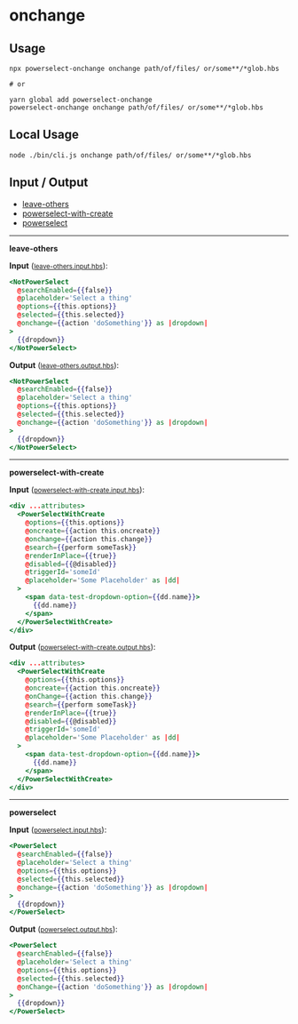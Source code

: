 # onchange


## Usage

```
npx powerselect-onchange onchange path/of/files/ or/some**/*glob.hbs

# or

yarn global add powerselect-onchange
powerselect-onchange onchange path/of/files/ or/some**/*glob.hbs
```

## Local Usage
```
node ./bin/cli.js onchange path/of/files/ or/some**/*glob.hbs
```

## Input / Output

<!--FIXTURES_TOC_START-->
* [leave-others](#leave-others)
* [powerselect-with-create](#powerselect-with-create)
* [powerselect](#powerselect)
<!--FIXTURES_TOC_END-->

<!--FIXTURES_CONTENT_START-->
---
<a id="leave-others">**leave-others**</a>

**Input** (<small>[leave-others.input.hbs](transforms/onchange/__testfixtures__/leave-others.input.hbs)</small>):
```hbs
<NotPowerSelect
  @searchEnabled={{false}}
  @placeholder='Select a thing'
  @options={{this.options}}
  @selected={{this.selected}}
  @onchange={{action 'doSomething'}} as |dropdown|
>
  {{dropdown}}
</NotPowerSelect>
```

**Output** (<small>[leave-others.output.hbs](transforms/onchange/__testfixtures__/leave-others.output.hbs)</small>):
```hbs
<NotPowerSelect
  @searchEnabled={{false}}
  @placeholder='Select a thing'
  @options={{this.options}}
  @selected={{this.selected}}
  @onchange={{action 'doSomething'}} as |dropdown|
>
  {{dropdown}}
</NotPowerSelect>
```
---
<a id="powerselect-with-create">**powerselect-with-create**</a>

**Input** (<small>[powerselect-with-create.input.hbs](transforms/onchange/__testfixtures__/powerselect-with-create.input.hbs)</small>):
```hbs
<div ...attributes>
  <PowerSelectWithCreate
    @options={{this.options}}
    @oncreate={{action this.oncreate}}
    @onchange={{action this.change}}
    @search={{perform someTask}}
    @renderInPlace={{true}}
    @disabled={{@disabled}}
    @triggerId='someId'
    @placeholder='Some Placeholder' as |dd|
  >
    <span data-test-dropdown-option={{dd.name}}>
      {{dd.name}}
    </span>
  </PowerSelectWithCreate>
</div>
```

**Output** (<small>[powerselect-with-create.output.hbs](transforms/onchange/__testfixtures__/powerselect-with-create.output.hbs)</small>):
```hbs
<div ...attributes>
  <PowerSelectWithCreate
    @options={{this.options}}
    @oncreate={{action this.oncreate}}
    @onChange={{action this.change}}
    @search={{perform someTask}}
    @renderInPlace={{true}}
    @disabled={{@disabled}}
    @triggerId='someId'
    @placeholder='Some Placeholder' as |dd|
  >
    <span data-test-dropdown-option={{dd.name}}>
      {{dd.name}}
    </span>
  </PowerSelectWithCreate>
</div>
```
---
<a id="powerselect">**powerselect**</a>

**Input** (<small>[powerselect.input.hbs](transforms/onchange/__testfixtures__/powerselect.input.hbs)</small>):
```hbs
<PowerSelect
  @searchEnabled={{false}}
  @placeholder='Select a thing'
  @options={{this.options}}
  @selected={{this.selected}}
  @onchange={{action 'doSomething'}} as |dropdown|
>
  {{dropdown}}
</PowerSelect>
```

**Output** (<small>[powerselect.output.hbs](transforms/onchange/__testfixtures__/powerselect.output.hbs)</small>):
```hbs
<PowerSelect
  @searchEnabled={{false}}
  @placeholder='Select a thing'
  @options={{this.options}}
  @selected={{this.selected}}
  @onChange={{action 'doSomething'}} as |dropdown|
>
  {{dropdown}}
</PowerSelect>
```
<!--FIXTURES_CONTENT_END-->